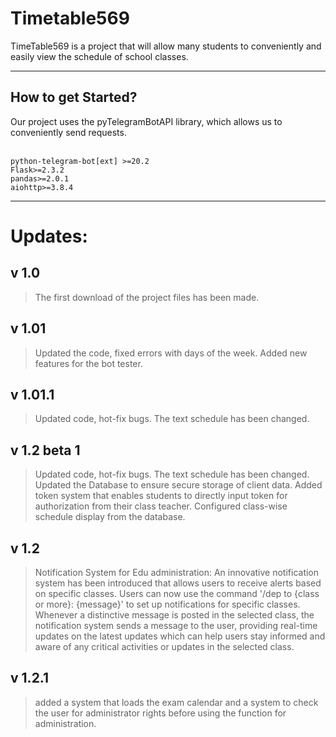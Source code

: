 # Timetable569

TimeTable569 is a project that will allow many students to conveniently and easily view the schedule of school
classes.

***

## How to get Started?

Our project uses the pyTelegramBotAPI library, which allows us to conveniently send requests.
<br><br>
<pre><code>python-telegram-bot[ext] >=20.2
Flask>=2.3.2
pandas>=2.0.1
aiohttp>=3.8.4
</code></pre>
***

# Updates:

## v 1.0

> The first download of the project files has been made.

## v 1.01

> Updated the code, fixed errors with days of the week. Added new features for the bot tester.

## v 1.01.1

> Updated code, hot-fix bugs. The text schedule has been changed.

## v 1.2 beta 1

> Updated code, hot-fix bugs. The text schedule has been changed.
> Updated the Database to ensure secure storage of client data.
> Added token system that enables students to directly input token for authorization from their class teacher.
> Configured class-wise schedule display from the database.

## v 1.2

> Notification System for Edu administration: An innovative notification system has been introduced that allows users to
> receive alerts based on specific classes. Users can now use the command '/dep to {class or more}: {message}' to set up
> notifications for specific classes. Whenever a distinctive message is posted in the selected class, the notification
> system sends a message to the user, providing real-time updates on the latest updates which can help users stay
> informed and aware of any critical activities or updates in the selected class.

## v 1.2.1

> added a system that loads the exam calendar and a system to check the user for administrator rights before using the
> function for administration.